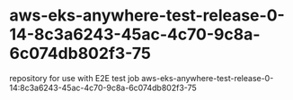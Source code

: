 # aws-eks-anywhere-test-release-0-14-8c3a6243-45ac-4c70-9c8a-6c074db802f3-75
repository for use with E2E test job aws-eks-anywhere-test-release-0-14:8c3a6243-45ac-4c70-9c8a-6c074db802f3-75
